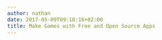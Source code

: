 ```yaml
---
author: nathan
date: 2017-05-09T09:18:18+02:00
title: Make Games with Free and Open Source Apps
---
```

